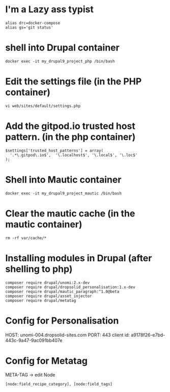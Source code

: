 # I'm a Lazy ass typist
```
alias drc=docker-compose
alias gs='git status'
```

# shell into Drupal container
```
docker exec -it my_drupal9_project_php /bin/bash
```

# Edit the settings file (in the PHP container)
```
vi web/sites/default/settings.php
```

# Add the gitpod.io trusted host pattern. (in the php container)
```
$settings['trusted_host_patterns'] = array(
  '.*\.gitpod\.io$',  '\.localhost$', '\.local$', '\.loc$'
);
```

# Shell into Mautic container
```
docker exec -it my_drupal9_project_mautic /bin/bash
```

# Clear the mautic cache (in the mautic container)
```
rm -rf var/cache/*
```

# Installing modules in Drupal (after shelling to php)
```
composer require drupal/unomi:2.x-dev
composer require drupal/dropsolid_personalisation:1.x-dev
composer require drupal/mautic_paragraph:^1.0@beta
composer require drupal/asset_injector
composer require drupal/metatag
```

# Config for Personalisation
 HOST:         unomi-004.dropsolid-sites.com
 PORT:         443
 client id:    a9178f26-e7bd-443c-9a47-9ac091bb407e

# Config for Metatag
META-TAG -> edit Node
```
[node:field_recipe_category], [node:field_tags]
```
